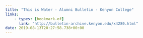 ```yaml
---
title: "This is Water - Alumni Bulletin - Kenyon College"
links:
    - types: [bookmark-of]
      link: "http://bulletin-archive.kenyon.edu/x4280.html"
date: 2019-08-13T20:27:58.738+00:00
---
```

